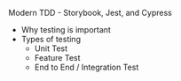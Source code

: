 Modern TDD - Storybook, Jest, and Cypress

- Why testing is important
- Types of testing
	- Unit Test
	- Feature Test
	- End to End / Integration Test
<!--stackedit_data:
eyJoaXN0b3J5IjpbMTA3ODAzODc0NywtMjA4ODc0NjYxMl19
-->